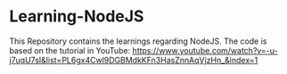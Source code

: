 # Learning-NodeJS
This Repository contains the learnings regarding NodeJS.
The code is based on the tutorial in YouTube: https://www.youtube.com/watch?v=-u-j7uqU7sI&list=PL6gx4Cwl9DGBMdkKFn3HasZnnAqVjzHn_&index=1
